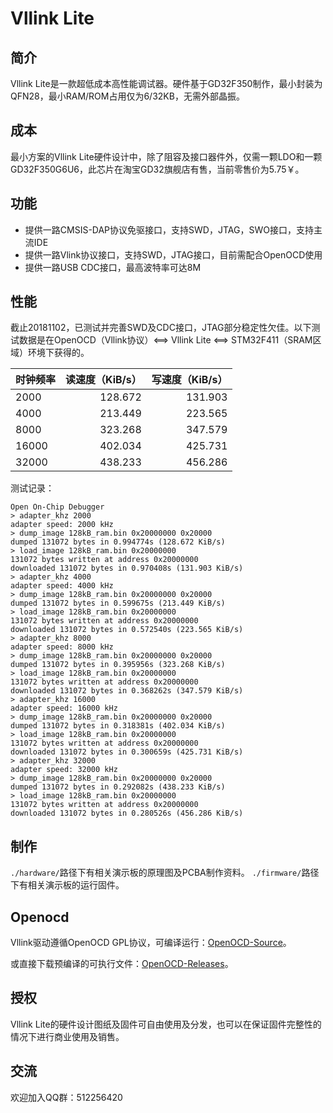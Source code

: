 # Vllink Lite
## 简介
Vllink Lite是一款超低成本高性能调试器。硬件基于GD32F350制作，最小封装为QFN28，最小RAM/ROM占用仅为6/32KB，无需外部晶振。

## 成本
最小方案的Vllink Lite硬件设计中，除了阻容及接口器件外，仅需一颗LDO和一颗GD32F350G6U6，此芯片在淘宝GD32旗舰店有售，当前零售价为5.75￥。

## 功能
* 提供一路CMSIS-DAP协议免驱接口，支持SWD，JTAG，SWO接口，支持主流IDE
* 提供一路Vlink协议接口，支持SWD，JTAG接口，目前需配合OpenOCD使用
* 提供一路USB CDC接口，最高波特率可达8M

## 性能
截止20181102，已测试并完善SWD及CDC接口，JTAG部分稳定性欠佳。以下测试数据是在OpenOCD（Vllink协议）<==> Vllink Lite <==> STM32F411（SRAM区域）环境下获得的。

| 时钟频率 | 读速度（KiB/s） | 写速度（KiB/s） |
| --------| -----:  | -----:  |
| 2000    | 128.672 | 131.903 |
| 4000    | 213.449 | 223.565 |
| 8000    | 323.268 | 347.579 |
| 16000   | 402.034 | 425.731 |
| 32000   | 438.233 | 456.286 |

测试记录：
```
Open On-Chip Debugger
> adapter_khz 2000
adapter speed: 2000 kHz
> dump_image 128kB_ram.bin 0x20000000 0x20000
dumped 131072 bytes in 0.994774s (128.672 KiB/s)
> load_image 128kB_ram.bin 0x20000000
131072 bytes written at address 0x20000000
downloaded 131072 bytes in 0.970408s (131.903 KiB/s)
> adapter_khz 4000
adapter speed: 4000 kHz
> dump_image 128kB_ram.bin 0x20000000 0x20000
dumped 131072 bytes in 0.599675s (213.449 KiB/s)
> load_image 128kB_ram.bin 0x20000000
131072 bytes written at address 0x20000000
downloaded 131072 bytes in 0.572540s (223.565 KiB/s)
> adapter_khz 8000
adapter speed: 8000 kHz
> dump_image 128kB_ram.bin 0x20000000 0x20000
dumped 131072 bytes in 0.395956s (323.268 KiB/s)
> load_image 128kB_ram.bin 0x20000000
131072 bytes written at address 0x20000000
downloaded 131072 bytes in 0.368262s (347.579 KiB/s)
> adapter_khz 16000
adapter speed: 16000 kHz
> dump_image 128kB_ram.bin 0x20000000 0x20000
dumped 131072 bytes in 0.318381s (402.034 KiB/s)
> load_image 128kB_ram.bin 0x20000000
131072 bytes written at address 0x20000000
downloaded 131072 bytes in 0.300659s (425.731 KiB/s)
> adapter_khz 32000
adapter speed: 32000 kHz
> dump_image 128kB_ram.bin 0x20000000 0x20000
dumped 131072 bytes in 0.292082s (438.233 KiB/s)
> load_image 128kB_ram.bin 0x20000000
131072 bytes written at address 0x20000000
downloaded 131072 bytes in 0.280526s (456.286 KiB/s)
```

## 制作
`./hardware/`路径下有相关演示板的原理图及PCBA制作资料。
`./firmware/`路径下有相关演示板的运行固件。

## Openocd
Vllink驱动遵循OpenOCD GPL协议，可编译运行：[OpenOCD-Source](https://github.com/vllogic/openocd-vllink)。

或直接下载预编译的可执行文件：[OpenOCD-Releases](https://github.com/vllogic/openocd-vllink/releases)。

## 授权
Vllink Lite的硬件设计图纸及固件可自由使用及分发，也可以在保证固件完整性的情况下进行商业使用及销售。

## 交流
欢迎加入QQ群：512256420
